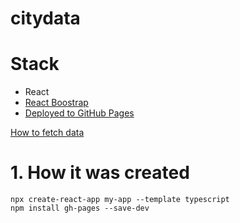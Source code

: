 # citydata

# Stack

* React
* [React Boostrap](https://react-bootstrap.netlify.app/docs/getting-started/introduction/)
* [Deployed to GitHub Pages](https://github.com/gitname/react-gh-pages)

[How to fetch data](https://rapidapi.com/guides/fetch-api-react)

# 1. How it was created

```shell
npx create-react-app my-app --template typescript
npm install gh-pages --save-dev

```